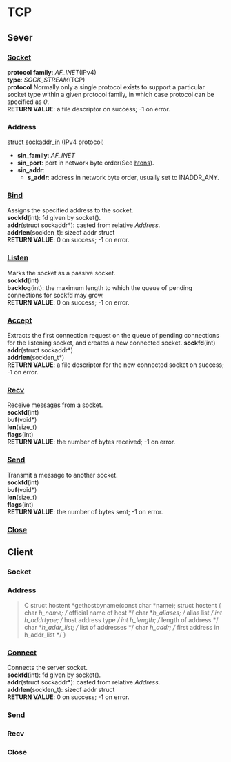 # TCP

## Sever
### [Socket](http://man7.org/linux/man-pages/man2/socket.2.html)
**protocol family**: _AF_INET_(IPv4)  
**type**: _SOCK_STREAM_(TCP)  
**protocol** Normally only a single protocol exists to support a particular socket type within a given protocol family, in which case protocol can be specified as _0_.  
**RETURN VALUE**: a file descriptor on success; -1 on error.

### Address
[struct sockaddr_in](http://man7.org/linux/man-pages/man7/ip.7.html) (IPv4 protocol)  
* **sin_family**: _AF_INET_  
* **sin_port**: port in network byte order(See [htons](http://man7.org/linux/man-pages/man3/htons.3.html)).  
* **sin_addr**:
  * **s_addr**: address in network byte order, usually set to INADDR_ANY.  

### [Bind](http://man7.org/linux/man-pages/man2/bind.2.html)
Assigns the specified address to the socket.  
**sockfd**(int): fd given by socket().  
**addr**(struct sockaddr*): casted from relative _Address_.  
**addrlen**(socklen_t): sizeof addr struct  
**RETURN VALUE**: 0 on success; -1 on error.

### [Listen](http://man7.org/linux/man-pages/man2/listen.2.html)
Marks the socket as a passive socket.  
**sockfd**(int)  
**backlog**(int): the maximum length to which the queue of pending connections for sockfd may grow.  
**RETURN VALUE**: 0 on success; -1 on error.

### [Accept](http://man7.org/linux/man-pages/man2/accept.2.html)
Extracts the first connection request on the queue of pending connections for the listening socket, and creates a new connected socket.
**sockfd**(int)  
**addr**(struct sockaddr*)  
**addrlen**(socklen_t*)  
**RETURN VALUE**: a file descriptor for the new connected socket on success; -1 on error.

### [Recv](http://man7.org/linux/man-pages/man2/recvmsg.2.html)
Receive messages from a socket.  
**sockfd**(int)  
**buf**(void*)  
**len**(size_t)  
**flags**(int)  
**RETURN VALUE**: the number of bytes received; -1 on error.

### [Send](http://man7.org/linux/man-pages/man2/sendmsg.2.html)
Transmit a message to another socket.  
**sockfd**(int)  
**buf**(void*)  
**len**(size_t)  
**flags**(int)  
**RETURN VALUE**: the number of bytes sent; -1 on error.

### [Close](http://man7.org/linux/man-pages/man2/close.2.html)

## Client
### Socket

### Address
>C 
struct hostent *gethostbyname(const char *name);
struct hostent {
   char  *h_name;            /* official name of host */
   char **h_aliases;         /* alias list */
   int    h_addrtype;        /* host address type */
   int    h_length;          /* length of address */
   char **h_addr_list;       /* list of addresses */
   char  *h_addr;            /* first address in h_addr_list */
}

### [Connect](http://man7.org/linux/man-pages/man2/connect.2.html)
Connects the server socket.  
**sockfd**(int): fd given by socket().  
**addr**(struct sockaddr*): casted from relative _Address_.  
**addrlen**(socklen_t): sizeof addr struct  
**RETURN VALUE**: 0 on success; -1 on error.

### Send

### Recv

### Close